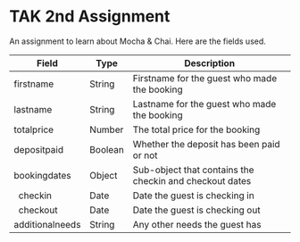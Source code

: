 # TAK 2nd Assignment

An assignment to learn about Mocha & Chai. Here are the fields used.

| Field           | Type    | Description                                             |
| --------------- | ------- | ------------------------------------------------------- |
| firstname       | String  | Firstname for the guest who made the booking            |
| lastname        | String  | Lastname for the guest who made the booking             |
| totalprice      | Number  | The total price for the booking                         |
| depositpaid     | Boolean | Whether the deposit has been paid or not                |
| bookingdates    | Object  | Sub-object that contains the checkin and checkout dates |
|   checkin       | Date    | Date the guest is checking in                           |
|   checkout      | Date    | Date the guest is checking out                          |
| additionalneeds | String  | Any other needs the guest has                           |